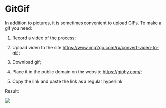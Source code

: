 # GitGif
In addition to pictures, it is sometimes convenient to upload GIFs. To make a gif you need:

1. Record a video of the process;

2. Upload video to the site https://www.img2go.com/ru/convert-video-to-gif ;

3. Download gif;

4. Place it in the public domain on the website https://giphy.com/;

5. Copy the link and paste the link as a regular hyperlink

Result:

![](https://media.giphy.com/media/0t0inxLRBsLuShVDCR/giphy.gif)
